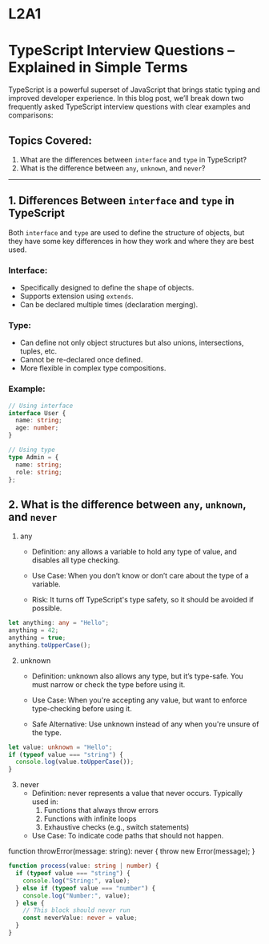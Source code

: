 # L2A1

# TypeScript Interview Questions – Explained in Simple Terms

TypeScript is a powerful superset of JavaScript that brings static typing and improved developer experience. In this blog post, we’ll break down two frequently asked TypeScript interview questions with clear examples and comparisons:

## Topics Covered:

1. What are the differences between `interface` and `type` in TypeScript?
2. What is the difference between `any`, `unknown`, and `never`?

---

## 1. Differences Between `interface` and `type` in TypeScript

Both `interface` and `type` are used to define the structure of objects, but they have some key differences in how they work and where they are best used.

### Interface:

- Specifically designed to define the shape of objects.
- Supports extension using `extends`.
- Can be declared multiple times (declaration merging).

### Type:

- Can define not only object structures but also unions, intersections, tuples, etc.
- Cannot be re-declared once defined.
- More flexible in complex type compositions.

### Example:

```ts
// Using interface
interface User {
  name: string;
  age: number;
}

// Using type
type Admin = {
  name: string;
  role: string;
};
```

## 2. What is the difference between `any`, `unknown`, and `never`

1. any

   - Definition: any allows a variable to hold any type of value, and disables all type checking.

   - Use Case: When you don’t know or don’t care about the type of a variable.
   - Risk: It turns off TypeScript's type safety, so it should be avoided if possible.

```ts
let anything: any = "Hello";
anything = 42;
anything = true;
anything.toUpperCase();
```

2. unknown

   - Definition: unknown also allows any type, but it’s type-safe. You must narrow or check the type before using it.

   - Use Case: When you're accepting any value, but want to enforce type-checking before using it.

   - Safe Alternative: Use unknown instead of any when you're unsure of the type.

```ts
let value: unknown = "Hello";
if (typeof value === "string") {
  console.log(value.toUpperCase());
}
```

3. never
   - Definition: never represents a value that never occurs. Typically used in:
     1. Functions that always throw errors
     2. Functions with infinite loops
     3. Exhaustive checks (e.g., switch statements)
   - Use Case: To indicate code paths that should not happen.

function throwError(message: string): never {
throw new Error(message);
}

```ts
function process(value: string | number) {
  if (typeof value === "string") {
    console.log("String:", value);
  } else if (typeof value === "number") {
    console.log("Number:", value);
  } else {
    // This block should never run
    const neverValue: never = value;
  }
}
```
